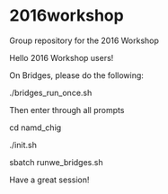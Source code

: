 # 2016workshop
Group repository for the 2016 Workshop

Hello 2016 Workshop users!

On Bridges, please do the following:

./bridges_run_once.sh

Then enter through all prompts

cd namd_chig

./init.sh

sbatch runwe_bridges.sh

Have a great session!
